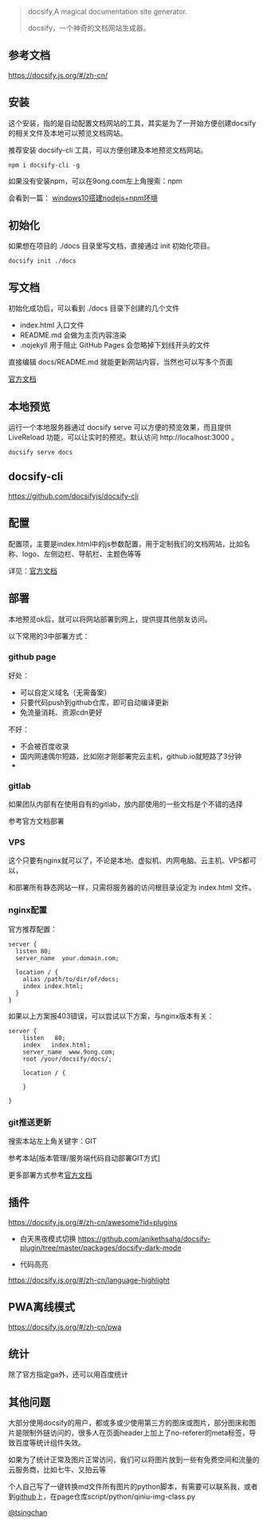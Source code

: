 

> docsify,A magical documentation site generator.
>
> docsify，一个神奇的文档网站生成器。

## 参考文档

https://docsify.js.org/#/zh-cn/

## 安装

这个安装，指的是自动配置文档网站的工具，其实是为了一开始方便创建docsify的相关文件及本地可以预览文档网站。

推荐安装 docsify-cli 工具，可以方便创建及本地预览文档网站。

```
npm i docsify-cli -g
```

如果没有安装npm，可以在9ong.com左上角搜索：npm

会看到一篇：
[windows10搭建nodejs+npm环境](http://www.9ong.com/#/互联网/开发环境/windows10搭建nodejs+npm环境?id=window10%e7%8e%af%e5%a2%83%e6%90%ad%e5%bb%banodejs%e4%b8%8enpm%e7%8e%af%e5%a2%83)

## 初始化

如果想在项目的 ./docs 目录里写文档，直接通过 init 初始化项目。

```
docsify init ./docs
```

## 写文档

初始化成功后，可以看到 ./docs 目录下创建的几个文件

- index.html 入口文件
- README.md 会做为主页内容渲染
- .nojekyll 用于阻止 GitHub Pages 会忽略掉下划线开头的文件

直接编辑 docs/README.md 就能更新网站内容，当然也可以写多个页面

[官方文档](https://docsify.js.org/#/zh-cn/quickstart)

## 本地预览

运行一个本地服务器通过 docsify serve 可以方便的预览效果，而且提供 LiveReload 功能，可以让实时的预览。默认访问 http://localhost:3000 。

```
docsify serve docs
```

## docsify-cli

https://github.com/docsifyjs/docsify-cli

## 配置

配置项，主要是index.html中的js参数配置，用于定制我们的文档网站，比如名称、logo、左侧边栏、导航栏、主题色等等

详见：[官方文档](https://docsify.js.org/#/zh-cn/configuration)

## 部署

本地预览ok后，就可以将网站部署到网上，提供提其他朋友访问。

以下常用的3中部署方式：


### github page

好处：

- 可以自定义域名（无需备案）
- 只要代码push到github仓库，即可自动编译更新
- 免流量消耗、资源cdn更好

不好：
- 不会被百度收录
- 国内网速偶尔短路，比如刚才刚部署完云主机，github.io就短路了3分钟
- 

### gitlab

如果团队内部有在使用自有的gitlab，放内部使用的一些文档是个不错的选择

参考官方文档部署

### VPS

这个只要有nginx就可以了，不论是本地、虚拟机、内网电脑、云主机、VPS都可以，

和部署所有静态网站一样，只需将服务器的访问根目录设定为 index.html 文件。

### nginx配置

官方推荐配置：

```
server {
  listen 80;
  server_name  your.domain.com;

  location / {
    alias /path/to/dir/of/docs;
    index index.html;
  }
}
```

如果以上方案报403错误，可以尝试以下方案，与nginx版本有关：

```
server {
    listen   80;
    index   index.html;
    server_name  www.9ong.com;
    root /your/docsify/docs/;

    location / {

    }

}

```

### git推送更新

搜索本站左上角关键字：GIT

参考本站[版本管理/服务端代码自动部署GIT方式]

更多部署方式参考[官方文档](https://docsify.js.org/#/zh-cn/deploy)


## 插件
https://docsify.js.org/#/zh-cn/awesome?id=plugins

- 白天黑夜模式切换
https://github.com/anikethsaha/docsify-plugin/tree/master/packages/docsify-dark-mode

- 代码高亮

https://docsify.js.org/#/zh-cn/language-highlight

## PWA离线模式

https://docsify.js.org/#/zh-cn/pwa

## 统计

除了官方指定ga外，还可以用百度统计


## 其他问题

大部分使用docsify的用户，都或多或少使用第三方的图床或图片，部分图床和图片是限制外链访问的，很多人在页面header上加上了no-referer的meta标签，导致百度等统计组件失效。

如果为了统计正常及图片正常访问，我们可以将图片放到一些有免费空间和流量的云服务商，比如七牛、又拍云等

个人自己写了一键转换md文件所有图片的python脚本，有需要可以联系我，或者到[github](https://github.com/tsingchan)上，在page仓库script/python/qiniu-img-class.py



[@tsingchan](https://github.com/tsingchan)

